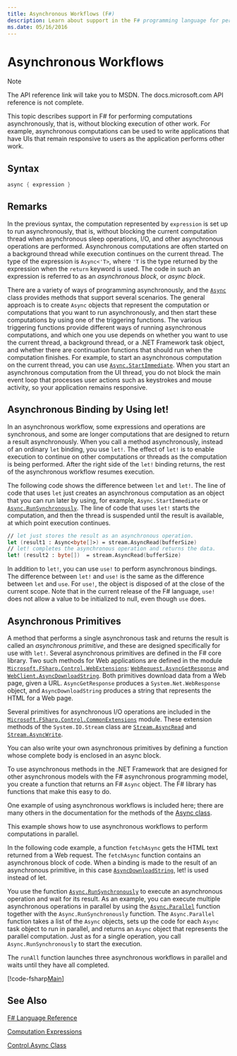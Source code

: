```yaml
---
title: Asynchronous Workflows (F#)
description: Learn about support in the F# programming language for performing computations asynchronously, which execute without blocking execution of other work.
ms.date: 05/16/2016
---
```

# Asynchronous Workflows

> [!NOTE]
> The API reference link will take you to MSDN.  The docs.microsoft.com API reference is not complete.

This topic describes support in F# for performing computations asynchronously, that is, without blocking execution of other work. For example, asynchronous computations can be used to write applications that have UIs that remain responsive to users as the application performs other work.

## Syntax

```fsharp
async { expression }
```

## Remarks

In the previous syntax, the computation represented by `expression` is set up to run asynchronously, that is, without blocking the current computation thread when asynchronous sleep operations, I/O, and other asynchronous operations are performed. Asynchronous computations are often started on a background thread while execution continues on the current thread. The type of the expression is `Async<'T>`, where `'T` is the type returned by the expression when the `return` keyword is used. The code in such an expression is referred to as an *asynchronous block*, or *async block*.

There are a variety of ways of programming asynchronously, and the [`Async`](https://msdn.microsoft.com/library/03eb4d12-a01a-4565-a077-5e83f17cf6f7) class provides methods that support several scenarios. The general approach is to create `Async` objects that represent the computation or computations that you want to run asynchronously, and then start these computations by using one of the triggering functions. The various triggering functions provide different ways of running asynchronous computations, and which one you use depends on whether you want to use the current thread, a background thread, or a .NET Framework task object, and whether there are continuation functions that should run when the computation finishes. For example, to start an asynchronous computation on the current thread, you can use [`Async.StartImmediate`](https://msdn.microsoft.com/library/2f71d1cc-187f-48cf-ac66-e7fda41c46e3). When you start an asynchronous computation from the UI thread, you do not block the main event loop that processes user actions such as keystrokes and mouse activity, so your application remains responsive.

## Asynchronous Binding by Using let!

In an asynchronous workflow, some expressions and operations are synchronous, and some are longer computations that are designed to return a result asynchronously. When you call a method asynchronously, instead of an ordinary `let` binding, you use `let!`. The effect of `let!` is to enable execution to continue on other computations or threads as the computation is being performed. After the right side of the `let!` binding returns, the rest of the asynchronous workflow resumes execution.

The following code shows the difference between `let` and `let!`. The line of code that uses `let` just creates an asynchronous computation as an object that you can run later by using, for example, `Async.StartImmediate` or [`Async.RunSynchronously`](https://msdn.microsoft.com/library/0a6663a9-50f2-4d38-8bf3-cefd1a51fd6b). The line of code that uses `let!` starts the computation, and then the thread is suspended until the result is available, at which point execution continues.

```fsharp
// let just stores the result as an asynchronous operation.
let (result1 : Async<byte[]>) = stream.AsyncRead(bufferSize)
// let! completes the asynchronous operation and returns the data.
let! (result2 : byte[])  = stream.AsyncRead(bufferSize)
```

In addition to `let!`, you can use `use!` to perform asynchronous bindings. The difference between `let!` and `use!` is the same as the difference between `let` and `use`. For `use!`, the object is disposed of at the close of the current scope. Note that in the current release of the F# language, `use!` does not allow a value to be initialized to null, even though `use` does.

## Asynchronous Primitives

A method that performs a single asynchronous task and returns the result is called an *asynchronous primitive*, and these are designed specifically for use with `let!`. Several asynchronous primitives are defined in the F# core library. Two such methods for Web applications are defined in the module [`Microsoft.FSharp.Control.WebExtensions`](https://msdn.microsoft.com/library/95ef17bc-ee3f-44ba-8a11-c90fcf4cf003): [`WebRequest.AsyncGetResponse`](https://msdn.microsoft.com/library/09a60c31-e6e2-4b5c-ad23-92a86e50060c) and [`WebClient.AsyncDownloadString`](https://msdn.microsoft.com/library/8a85a9b7-f712-4cac-a0ce-0a797f8ea32a). Both primitives download data from a Web page, given a URL. `AsyncGetResponse` produces a `System.Net.WebResponse` object, and `AsyncDownloadString` produces a string that represents the HTML for a Web page.

Several primitives for asynchronous I/O operations are included in the [`Microsoft.FSharp.Control.CommonExtensions`](https://msdn.microsoft.com/library/2edb67cb-6814-4a30-849f-b6dbdd042396) module. These extension methods of the `System.IO.Stream` class are [`Stream.AsyncRead`](https://msdn.microsoft.com/library/85698aaa-bdda-47e6-abed-3730f59fda5e) and [`Stream.AsyncWrite`](https://msdn.microsoft.com/library/1b0a2751-e42a-47e1-bd27-020224adc618).

You can also write your own asynchronous primitives by defining a function whose complete body is enclosed in an async block.

To use asynchronous methods in the .NET Framework that are designed for other asynchronous models with the F# asynchronous programming model, you create a function that returns an F# `Async` object. The F# library has functions that make this easy to do.

One example of using asynchronous workflows is included here; there are many others in the documentation for the methods of the [Async class](https://msdn.microsoft.com/library/03eb4d12-a01a-4565-a077-5e83f17cf6f7).

This example shows how to use asynchronous workflows to perform computations in parallel.

In the following code example, a function `fetchAsync` gets the HTML text returned from a Web request. The `fetchAsync` function contains an asynchronous block of code. When a binding is made to the result of an asynchronous primitive, in this case [`AsyncDownloadString`](https://msdn.microsoft.com/library/8a85a9b7-f712-4cac-a0ce-0a797f8ea32a), let! is used instead of let.

You use the function [`Async.RunSynchronously`](https://msdn.microsoft.com/library/0a6663a9-50f2-4d38-8bf3-cefd1a51fd6b) to execute an asynchronous operation and wait for its result. As an example, you can execute multiple asynchronous operations in parallel by using the [`Async.Parallel`](https://msdn.microsoft.com/library/aa9b0355-2d55-4858-b943-cbe428de9dc4) function together with the `Async.RunSynchronously` function. The `Async.Parallel` function takes a list of the `Async` objects, sets up the code for each `Async` task object to run in parallel, and returns an `Async` object that represents the parallel computation. Just as for a single operation, you call `Async.RunSynchronously` to start the execution.

The `runAll` function launches three asynchronous workflows in parallel and waits until they have all completed.

[!code-fsharp[Main](../../../samples/snippets/fsharp/lang-ref-2/snippet8003.fs)]

## See Also

[F# Language Reference](index.md)

[Computation Expressions](computation-expressions.md)

[Control.Async Class](https://msdn.microsoft.com/visualfsharpdocs/conceptual/control.async-class-%5bfsharp%5d)
